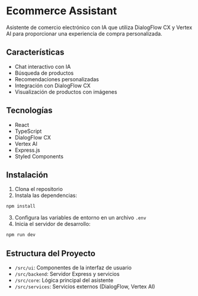 # Ecommerce Assistant

Asistente de comercio electrónico con IA que utiliza DialogFlow CX y Vertex AI para proporcionar una experiencia de compra personalizada.

## Características

- Chat interactivo con IA
- Búsqueda de productos
- Recomendaciones personalizadas
- Integración con DialogFlow CX
- Visualización de productos con imágenes

## Tecnologías

- React
- TypeScript
- DialogFlow CX
- Vertex AI
- Express.js
- Styled Components

## Instalación

1. Clona el repositorio
2. Instala las dependencias:
```bash
npm install
```
3. Configura las variables de entorno en un archivo `.env`
4. Inicia el servidor de desarrollo:
```bash
npm run dev
```

## Estructura del Proyecto

- `/src/ui`: Componentes de la interfaz de usuario
- `/src/backend`: Servidor Express y servicios
- `/src/core`: Lógica principal del asistente
- `/src/services`: Servicios externos (DialogFlow, Vertex AI)
